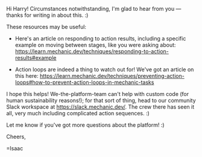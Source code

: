 Hi Harry! Circumstances notwithstanding, I'm glad to hear from you — thanks for writing in about this. :)

These resources may be useful:

- Here's an article on responding to action results, including a specific example on moving between stages, like you were asking about:
  https://learn.mechanic.dev/techniques/responding-to-action-results#example

- Action loops are indeed a thing to watch out for! We've got an article on this here:
  https://learn.mechanic.dev/techniques/preventing-action-loops#how-to-prevent-action-loops-in-mechanic-tasks

I hope this helps! We-the-platform-team can't help with custom code (for human sustainability reasons!); for that sort of thing, head to our community Slack workspace at https://slack.mechanic.dev/. The crew there has seen it all, very much including complicated action sequences. :)

Let me know if you've got more questions about the platform! :)

Cheers,

=Isaac
